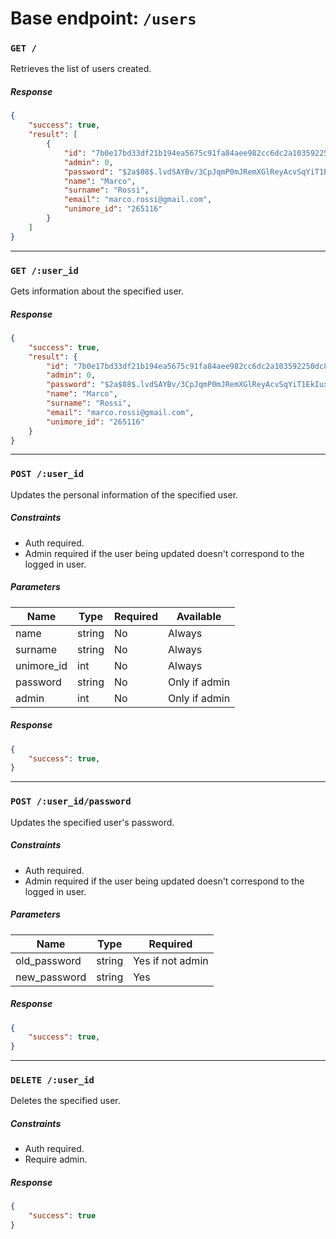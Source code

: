 # Base endpoint: `/users`

### `GET /`
Retrieves the list of users created.

##### Response
```json
{
    "success": true,
    "result": [
        {
            "id": "7b0e17bd33df21b194ea5675c91fa84aee982cc6dc2a103592250dc8a7ce3f2d",
            "admin": 0,
            "password": "$2a$08$.lvdSAYBv/3CpJqmP0mJRemXGlReyAcvSqYiT1EkIuxNecpH1Oryi",
            "name": "Marco",
            "surname": "Rossi",
            "email": "marco.rossi@gmail.com",
            "unimore_id": "265116"
        }
    ]
}
```

---

### `GET /:user_id`
Gets information about the specified user.

##### Response
```json
{
    "success": true,
    "result": {
        "id": "7b0e17bd33df21b194ea5675c91fa84aee982cc6dc2a103592250dc8a7ce3f2d",
        "admin": 0,
        "password": "$2a$08$.lvdSAYBv/3CpJqmP0mJRemXGlReyAcvSqYiT1EkIuxNecpH1Oryi",
        "name": "Marco",
        "surname": "Rossi",
        "email": "marco.rossi@gmail.com",
        "unimore_id": "265116"
    }
}
```

---

### `POST /:user_id`
Updates the personal information of the specified user.

##### Constraints
* Auth required.
* Admin required if the user being updated doesn't correspond to the logged in user.

##### Parameters
| Name | Type | Required | Available |
| ---- | ----- | ------- | --------- |
| name | string | No | Always |
| surname | string | No | Always |
| unimore_id | int | No | Always |
| password | string | No | Only if admin |
| admin | int | No | Only if admin |

##### Response
```json
{
    "success": true,
}
```

---

### `POST /:user_id/password`
Updates the specified user's password.

##### Constraints
* Auth required.
* Admin required if the user being updated doesn't correspond to the logged in user.

##### Parameters
| Name | Type | Required |
| ---- | ----- | ------- |
| old_password | string | Yes if not admin |
| new_password | string | Yes |

##### Response
```json
{
    "success": true,
}
```

---

### `DELETE /:user_id`
Deletes the specified user.

##### Constraints
* Auth required.
* Require admin.

##### Response
```json
{
    "success": true
}
```

